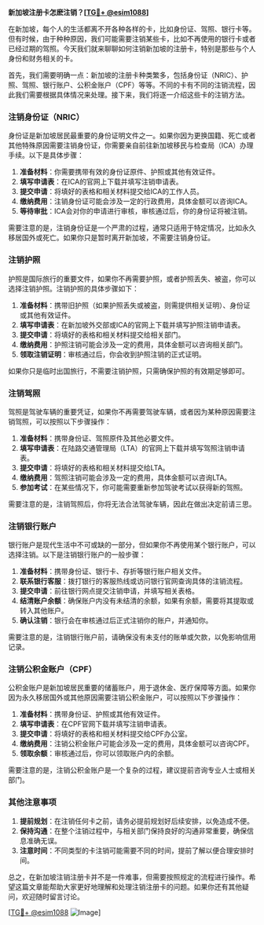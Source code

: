 **新加坡注册卡怎麽注销？[[TG💪+ @esim1088](https://t.me/s/esim1088)]**

在新加坡，每个人的生活都离不开各种各样的卡，比如身份证、驾照、银行卡等。但有时候，由于种种原因，我们可能需要注销某些卡，比如不再使用的银行卡或者已经过期的驾照。今天我们就来聊聊如何注销新加坡的注册卡，特别是那些与个人身份和财务相关的卡。

首先，我们需要明确一点：新加坡的注册卡种类繁多，包括身份证（NRIC）、护照、驾照、银行账户、公积金账户（CPF）等等。不同的卡有不同的注销流程，因此我们需要根据具体情况来处理。接下来，我们将逐一介绍这些卡的注销方法。

### 注销身份证（NRIC）

身份证是新加坡居民最重要的身份证明文件之一。如果你因为更换国籍、死亡或者其他特殊原因需要注销身份证，你需要亲自前往新加坡移民与检查局（ICA）办理手续。以下是具体步骤：

1. **准备材料**：你需要携带有效的身份证原件、护照或其他有效证件。
2. **填写申请表**：在ICA的官网上下载并填写注销申请表。
3. **提交申请**：将填好的表格和相关材料提交给ICA的工作人员。
4. **缴纳费用**：注销身份证可能会涉及一定的行政费用，具体金额可以咨询ICA。
5. **等待审批**：ICA会对你的申请进行审核，审核通过后，你的身份证将被注销。

需要注意的是，注销身份证是一个严肃的过程，通常只适用于特定情况，比如永久移居国外或死亡。如果你只是暂时离开新加坡，不需要注销身份证。

### 注销护照

护照是国际旅行的重要文件，如果你不再需要护照，或者护照丢失、被盗，你可以选择注销护照。注销护照的具体步骤如下：

1. **准备材料**：携带旧护照（如果护照丢失或被盗，则需提供相关证明）、身份证或其他有效证件。
2. **填写申请表**：在新加坡外交部或ICA的官网上下载并填写护照注销申请表。
3. **提交申请**：将填好的表格和相关材料提交给相关部门。
4. **缴纳费用**：护照注销可能会涉及一定的费用，具体金额可以咨询相关部门。
5. **领取注销证明**：审核通过后，你会收到护照注销的正式证明。

如果你只是临时出国旅行，不需要注销护照，只需确保护照的有效期足够即可。

### 注销驾照

驾照是驾驶车辆的重要凭证，如果你不再需要驾驶车辆，或者因为某种原因需要注销驾照，可以按照以下步骤操作：

1. **准备材料**：携带身份证、驾照原件及其他必要文件。
2. **填写申请表**：在陆路交通管理局（LTA）的官网上下载并填写驾照注销申请表。
3. **提交申请**：将填好的表格和相关材料提交给LTA。
4. **缴纳费用**：驾照注销可能会涉及一定的费用，具体金额可以咨询LTA。
5. **参加考试**：在某些情况下，你可能需要重新参加驾驶考试以获得新的驾照。

需要注意的是，注销驾照后，你将无法合法驾驶车辆，因此在做出决定前请三思。

### 注销银行账户

银行账户是现代生活中不可或缺的一部分，但如果你不再使用某个银行账户，可以选择注销。以下是注销银行账户的一般步骤：

1. **准备材料**：携带身份证、银行卡、存折等银行账户相关文件。
2. **联系银行客服**：拨打银行的客服热线或访问银行官网查询具体的注销流程。
3. **提交申请**：前往银行网点提交注销申请，并填写相关表格。
4. **结清账户余额**：确保账户内没有未结清的余额，如果有余额，需要将其提取或转入其他账户。
5. **确认注销**：银行会在审核通过后正式注销你的账户，并通知你。

需要注意的是，注销银行账户前，请确保没有未支付的账单或欠款，以免影响信用记录。

### 注销公积金账户（CPF）

公积金账户是新加坡居民重要的储蓄账户，用于退休金、医疗保障等方面。如果你因为永久移居国外或其他原因需要注销公积金账户，可以按照以下步骤操作：

1. **准备材料**：携带身份证、护照或其他有效证件。
2. **填写申请表**：在CPF官网下载并填写注销申请表。
3. **提交申请**：将填好的表格和相关材料提交给CPF办公室。
4. **缴纳费用**：注销公积金账户可能会涉及一定的费用，具体金额可以咨询CPF。
5. **领取余额**：审核通过后，你可以领取账户内的余额。

需要注意的是，注销公积金账户是一个复杂的过程，建议提前咨询专业人士或相关部门。

### 其他注意事项

1. **提前规划**：在注销任何卡之前，请务必提前规划好后续安排，以免造成不便。
2. **保持沟通**：在整个注销过程中，与相关部门保持良好的沟通非常重要，确保信息准确无误。
3. **注意时间**：不同类型的卡注销可能需要不同的时间，提前了解以便合理安排时间。

总之，在新加坡注销注册卡并不是一件难事，但需要按照规定的流程进行操作。希望这篇文章能帮助大家更好地理解和处理注销注册卡的问题。如果你还有其他疑问，欢迎随时留言讨论。

[[TG💪+ @esim1088](https://t.me/s/esim1088) ![Image](https://i.postimg.cc/4NQfJmqS/Snipaste-2025-05-13-00-14-12.png)]